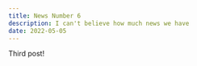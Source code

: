 ```yaml
---
title: News Number 6
description: I can't believe how much news we have
date: 2022-05-05
---
```


Third post!
